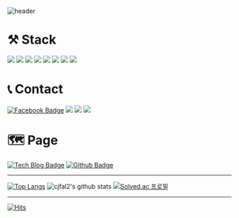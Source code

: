 ![header](https://capsule-render.vercel.app/api?type=waving&color=gradient&height=300&section=header&text=DongjunKim&fontSize=90)


# ⚒  Stack

<img src="https://img.shields.io/badge/Python-3776AB?style=for-the-badge&logo=Python&logoColor=red"> <img src="https://img.shields.io/badge/Notion-000000?style=for-the-badge&logo=Notion&logoColor=F0F8FF"> <img src="https://img.shields.io/badge/Django-21360d?style=for-the-badge&logo=Django&logoColor=F0F8FF"> <img src="https://img.shields.io/badge/SQLite-skyblue?style=for-the-badge&logo=SQLite&logoColor=F0F8FF"> <img src="https://img.shields.io/badge/HTML5-red?style=for-the-badge&logo=HTML5&logoColor=c2c6b3"> <img src="https://img.shields.io/badge/CSS3-blue?style=for-the-badge&logo=CSS3&logoColor=F0F8FF"> <img src="https://img.shields.io/badge/BOOTSTRAP-purple?style=for-the-badge&logo=BOOTSTRAP&logoColor=F0F8FF"> <img src="https://img.shields.io/badge/JavaScript-orange?style=for-the-badge&logo=JavaScript&logoColor=F0F8FF">

# 📞 Contact
[![Facebook Badge](https://img.shields.io/badge/facebook-1877f2?style=flat-square&logo=facebook&logoColor=white&link=https://www.facebook.com/cjfal2)](https://www.facebook.com/cjfal2) <a href="mailto:dongjun318@naver.com"><img src="https://img.shields.io/badge/Naver-03C75A?style=flat-square&logo=naver&logoColor=white"/></a> <a href="mailto:dongjun9636@gmail.com"><img src="https://img.shields.io/badge/Gmail-EA4335?style=flat-square&logo=gmail&logoColor=white"/></a> <a href="mailto:cjfal2@kakao.com"><img src="https://img.shields.io/badge/Kakao-FFCD00?style=flat-square&logo=Kakao&logoColor=black"/></a>



# 🗺 Page

[![Tech Blog Badge](http://img.shields.io/badge/-Tech%20blog-yellow?style=flat-square&logo=github&link=https://cjfal2.github.io/dj/)](https://cjfal2.github.io/dj/) [![Github Badge](http://img.shields.io/badge/-Github-black?style=flat-square&logo=github&link=https://github.com/cjfal2)](https://github.com/cjfal2)



---
[![Top Langs](https://github-readme-stats.vercel.app/api/top-langs/?username=cjfal2)](https://github.com/anuraghazra/github-readme-stats) ![cjfal2's github stats](https://github-readme-stats.vercel.app/api?username=cjfal2&show_icons=true) [![Solved.ac
프로필](http://mazassumnida.wtf/api/v2/generate_badge?boj=cjfal2)](https://solved.ac/cjfal2)

---

[![Hits](https://hits.seeyoufarm.com/api/count/incr/badge.svg?url=https%3A%2F%2Fgithub.com%2Fcjfal2&count_bg=%23E2E300&title_bg=%23454545&icon=waze.svg&icon_color=%23FFFFFF&title=hits&edge_flat=false)](https://hits.seeyoufarm.com)


<!--
**cjfal2/cjfal2** is a ✨ _special_ ✨ repository because its `README.md` (this file) appears on your GitHub profile.

Here are some ideas to get you started:

- 🔭 I’m currently working on ...
- 🌱 I’m currently learning ...
- 👯 I’m looking to collaborate on ...
- 🤔 I’m looking for help with ...
- 💬 Ask me about ...
- 📫 How to reach me: ...
- 😄 Pronouns: ...
- ⚡ Fun fact: ...
-->
